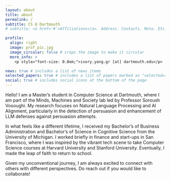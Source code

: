 ```yaml
---
layout: about
title: about
permalink: /
subtitle: CS @ Dartmouth
# subtitle: <a href='#'>Affiliations</a>. Address. Contacts. Moto. Etc.

profile:
  align: right
  image: prof_pic.jpg
  image_circular: false # crops the image to make it circular
  more_info: >
    <p style="font-size: 0.8em;">ivory.yang.gr [at] dartmouth.edu</p>

news: true # includes a list of news items
selected_papers: true # includes a list of papers marked as "selected={true}"
social: true # includes social icons at the bottom of the page
---
```


Hello! I am a Master’s student in Computer Science at Dartmouth, where I am part of the Minds, Machines and Society lab led by Professor Soroush Vosoughi. My research focuses on Natural Language Processing and AI Alignment, particularly in the detection of persuasion and enhancement of LLM defenses against persuasion attempts.

In what feels like a different lifetime, I received my Bachelor’s of Business Administration and Bachelor’s of Science in Cognitive Science from the University of Michigan. I worked briefly in finance and start-ups in San Francisco, where I was inspired by the vibrant tech scene to take Computer Science courses at Harvard University and Stanford University. Eventually, I made the leap of faith to return to school.

Given my unconventional journey, I am always excited to connect with others with different perspectives. Do reach out if you would like to collaborate!
